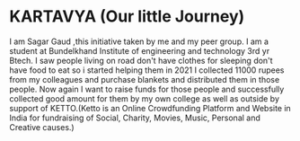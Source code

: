 # KARTAVYA (Our little Journey)
I am  Sagar Gaud ,this initiative taken by me and my peer group. I am a student at Bundelkhand Institute of engineering and technology 3rd yr Btech. I saw people living on road don't have clothes for sleeping don't have food to eat so i started helping them in 2021 I collected 11000 rupees from my colleagues and purchase blankets and distributed them in those people.
 Now again I want to raise funds for those people and successfully collected good amount for them by my own college as well as outside by support of KETTO.(Ketto is an Online Crowdfunding Platform and Website in India for fundraising of Social, Charity, Movies, Music, Personal and Creative causes.)
